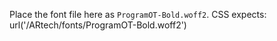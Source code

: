 Place the font file here as `ProgramOT-Bold.woff2`.
CSS expects: url('/ARtech/fonts/ProgramOT-Bold.woff2')
